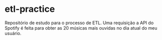 # etl-practice
Repositório de estudo para o processo de ETL. Uma requisição a API do Spotify é feita para obter as 20 músicas mais ouvidas no dia atual do meu usuário.
